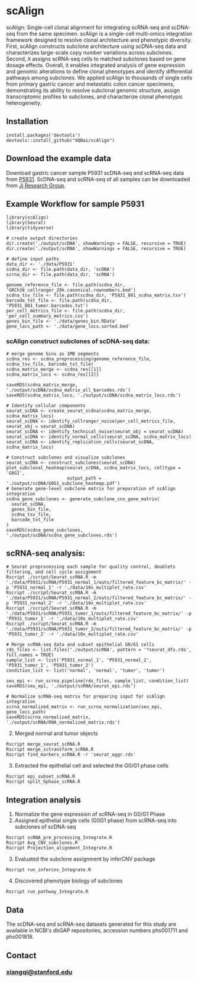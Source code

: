 # scAlign

scAlign: Single-cell clonal alignment for integrating scRNA-seq and scDNA-seq from the same specimen. scAlign is a single-cell multi-omics integration framework designed to resolve clonal architecture and phenotypic diversity. First, scAlign constructs subclone architecture using scDNA-seq data and characterizes large-scale copy number variations across subclones. Second, it assigns scRNA-seq cells to matched subclones based on gene dosage effects. Overall, it enables integrated analysis of gene expression and genomic alterations to define clonal phenotypes and identify differential pathways among subclones. We applied scAlign to thousands of single cells from primary gastric cancer and metastatic colon cancer specimens, demonstrating its ability to resolve subclonal genomic structure, assign transcriptomic profiles to subclones, and characterize clonal phenotypic heterogeneity.

## Installation

```
install.packages('devtools')
devtools::install_github("XQBai/scAlign")
```

## Download the example data 
Download gastric cancer sample P5931 scDNA-seq and scRNA-seq data from [P5931](https://github.com/XQBai/Single-cell-multi-omic-integration/releases/tag/P5931). 
ScDNA-seq and scRNA-seq of all samples can be downloaded from [Ji Research Group](https://dna-discovery.stanford.edu/research/datasets/).

## Example Workflow for sample P5931 
```
library(scAlign)
library(Seurat)
library(tidyverse)

# create output directories
dir.create('./output/scDNA', showWarnings = FALSE, recursive = TRUE)
dir.create('./output/scRNA', showWarnings = FALSE, recursive = TRUE)

# define input paths
data_dir <- './data/P5931'
scdna_dir <- file.path(data_dir, 'scDNA')
scrna_dir <- file.path(data_dir, 'scRNA')

genome_reference_file <- file.path(scdna_dir, 'GRCh38_cellranger_20k.canonical.rownumbers.bed')
scdna_tsv_file <- file.path(scdna_dir, 'P5931_801_scdna_matrix.tsv')
barcode_txt_file <- file.path(scdna_dir, 'P5931_801_tumor.barcodes.txt')
per_cell_metrics_file <- file.path(scdna_dir, 'per_cell_summary_metrics.csv')
genes_bin_file <- './data/genes_bin.RData'
gene_locs_path <- './data/gene_locs.sorted.bed'

```

### scAlign construct subclones of scDNA-seq data:
```
# merge genome bins as 1MB segments
scdna_res <- scdna_preprocessing(genome_reference_file, scdna_tsv_file, barcode_txt_file)
scdna_matrix_merge <- scdna_res[[1]]
scdna_matrix_locs <- scdna_res[[2]]

saveRDS(scdna_matrix_merge, './output/scDNA/scdna_matrix_all_barcodes.rds')
saveRDS(scdna_matrix_locs, './output/scDNA/scdna_matrix_locs.rds')

# Identify cellular components
seurat_scDNA <- create_seurat_scdna(scdna_matrix_merge, scdna_matrix_locs)
seurat_scDNA <- identify_cellranger_noise(per_cell_metrics_file, seurat_obj = seurat_scDNA)
seurat_scDNA <- identify_technical_noise(seurat_obj = seurat_scDNA)
seurat_scDNA <- identify_normal_cells(seurat_scDNA, scdna_matrix_locs)
seurat_scDNA <- identify_replication_cells(seurat_scDNA, scdna_matrix_locs)

# Construct subclones and visualize subclones 
seurat_scDNA <- construct_subclones(seurat_scDNA)
plot_subclonal_heatmap(seurat_scDNA, scdna_matrix_locs, celltype = 'G0G1',
                       output_path = './output/scDNA/G0G1_subclone_heatmap.pdf')
# Generate gene-level subclone matrix for preparation of scAlign integration
scdna_gene_subclones <- generate_subclone_cnv_gene_matrix(
  seurat_scDNA,
  genes_bin_file,
  scdna_tsv_file,
  barcode_txt_file
)
saveRDS(scdna_gene_subclones, './output/scDNA/scdna_gene_subclones.rds')
```
## scRNA-seq analysis: 

 ```
# Seurat preprocessing each sample for quality control, doublets filtering, and cell cycle assignment
Rscript ./script/Seurat_scRNA.R -m './data/P5931/scRNA/P5931_normal_1/outs/filtered_feature_bc_matrix/' -p 'P5931_normal_1' -r './data/10x_multiplet_rate.csv'
Rscript ./script/Seurat_scRNA.R -m './data/P5931/scRNA/P5931_normal_2/outs/filtered_feature_bc_matrix/' -p 'P5931_normal_2' -r './data/10x_multiplet_rate.csv'
Rscript ./script/Seurat_scRNA.R -m './data/P5931/scRNA/P5931_tumor_1/outs/filtered_feature_bc_matrix/' -p 'P5931_tumor_1' -r './data/10x_multiplet_rate.csv'
Rscript ./script/Seurat_scRNA.R -m './data/P5931/scRNA/P5931_tumor_2/outs/filtered_feature_bc_matrix/' -p 'P5931_tumor_2' -r './data/10x_multiplet_rate.csv'

# Merge scRNA-seq data and subset epithelial G0/G1 cells
rds_files <- list.files('./output/scRNA', pattern = '*seurat_dfx.rds', full.names = TRUE)
sample_list <- list('P5931_normal_1', 'P5931_normal_2', 'P5931_tumor_1', 'P5931_tumor_2')
condition_list <- list('normal', 'normal', 'tumor', 'tumor')

seu_epi <- run_scrna_pipeline(rds_files, sample_list, condition_list)
saveRDS(seu_epi, './output/scRNA/seurat_epi.rds')

# Normalize scRNA-seq matrix for preparing input for scAlign integration
scrna_normalized_matrix <- run_scrna_normalization(seu_epi, gene_locs_path)
saveRDS(scrna_normalized_matrix, './output/scRNA/RNA_normalized_matrix.rds')
 ```
 
 2. Merged normal and tumor objects
 ```
 Rscript merge_seurat_scRNA.R
 Rscript merge_sctransform_scRNA.R
 Rscript find_markers_scRNA.R -r 'seurat_aggr.rds'
 ```
 
 3. Extracted the epithelial cell and selected the G0/G1 phase cells
 ```
 Rscript epi_subset_scRNA.R
 Rscript split_Gphase_scRNA.R
 ```
 
## Integration analysis 
 1. Normalize the gene expression of scRNA-seq in G0/G1 Phase
 2. Assigned epithelial single cells (G0G1 phase) from scRNA-seq into subclones of scDNA-seq
 ```
 Rscript scRNA_pre_processing_Integrate.R
 Rscript Avg_CNV_subclones.R 
 Rscript Projection_alignment_Integrate.R
 ```
 3. Evaluated the subclone assignment by inferCNV package 
 ```
 Rscript run_infercnv_Integrate.R
 ```
 4. Discovered phenotype biology of subclones  
 ```
 Rscript run_pathway_Integrate.R
 ```
## Data
The scDNA-seq and scRNA-seq datasets generated for this study are available in NCBI's dbGAP repositories, accession numbers phs001711 and phs001818. 
<!--
## Reference
[Single cell multi-omic mapping of subclonal architecture and pathway phenotype in primary gastric and metastatic colon cancers, bioRxiv](https://www.biorxiv.org/content/10.1101/2022.07.03.498616v1)
-->

## Contact 
### xiangqi@stanford.edu 
